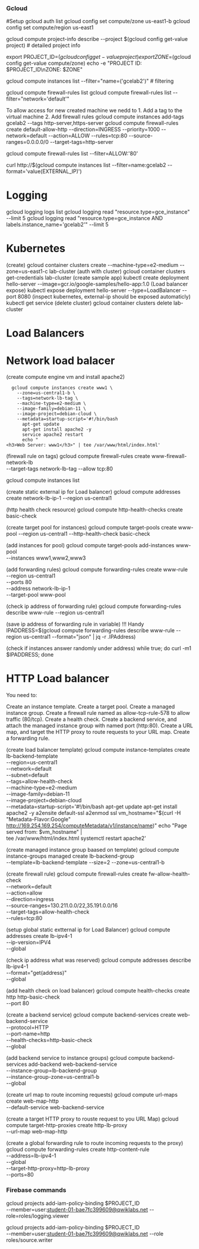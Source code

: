 ### Gcloud

#Setup
gcloud auth list
gcloud config set compute/zone us-east1-b
gcloud config set compute/region us-east1

gcloud compute project-info describe --project $(gcloud config get-value project) # detailed project info

export PROJECT_ID=$(gcloud config get-value project)
export ZONE=$(gcloud config get-value compute/zone)
echo -e "PROJECT ID: $PROJECT_ID\nZONE: $ZONE"

gcloud compute instances list --filter="name=('gcelab2')" # filtering

gcloud compute firewall-rules list
gcloud compute firewall-rules list --filter="network='default'"

To allow access for new created machine we nedd to 1. Add a tag to the virtual machine 2. Add firewall rules
gcloud compute instances add-tags gcelab2 --tags http-server,https-server
gcloud compute firewall-rules create default-allow-http --direction=INGRESS --priority=1000 --network=default --action=ALLOW --rules=tcp:80 --source-ranges=0.0.0.0/0 --target-tags=http-server

gcloud compute firewall-rules list --filter=ALLOW:'80'

curl http://$(gcloud compute instances list --filter=name:gcelab2 --format='value(EXTERNAL_IP)')

# Logging

gcloud logging logs list
gcloud logging read "resource.type=gce_instance" --limit 5
gcloud logging read "resource.type=gce_instance AND labels.instance_name='gcelab2'" --limit 5

# Kubernetes

(create)
gcloud container clusters create --machine-type=e2-medium --zone=us-east1-c lab-cluster
(auth with cluster)
gcloud container clusters get-credentials lab-cluster
(create sample app)
kubectl create deployment hello-server --image=gcr.io/google-samples/hello-app:1.0
(Load balancer expose)
kubectl expose deployment hello-server --type=LoadBalancer --port 8080
(inspect kubernetes, external-ip should be exposed automaticly)
kubectl get service
(delete cluster)
gcloud container clusters delete lab-cluster

# Load Balancers

# Network load balacer

(create compute engine vm and install apache2)

```
  gcloud compute instances create www1 \
    --zone=us-central1-b \
    --tags=network-lb-tag \
    --machine-type=e2-medium \
    --image-family=debian-11 \
    --image-project=debian-cloud \
    --metadata=startup-script='#!/bin/bash
      apt-get update
      apt-get install apache2 -y
      service apache2 restart
      echo "
<h3>Web Server: www1</h3>" | tee /var/www/html/index.html'
```

(firewall rule on tags)
gcloud compute firewall-rules create www-firewall-network-lb \
 --target-tags network-lb-tag --allow tcp:80

gcloud compute instances list

(create static external ip for Load balancer)
gcloud compute addresses create network-lb-ip-1 --region us-central1

(http health check resource)
gcloud compute http-health-checks create basic-check

(create target pool for instances)
gcloud compute target-pools create www-pool --region us-central1 --http-health-check basic-check

(add instances for pool)
gcloud compute target-pools add-instances www-pool \
 --instances www1,www2,www3

(add forwarding rules)
gcloud compute forwarding-rules create www-rule \
 --region us-central1 \
 --ports 80 \
 --address network-lb-ip-1 \
 --target-pool www-pool

(check ip address of forwarding rule)
gcloud compute forwarding-rules describe www-rule --region us-central1

(save ip address of forwarding rule in variable) !!! Handy
IPADDRESS=$(gcloud compute forwarding-rules describe www-rule --region us-central1 --format="json" | jq -r .IPAddress)

(check if instances answer randomly under address)
while true; do curl -m1 $IPADDRESS; done

# HTTP Load balancer

You need to:

Create an instance template.
Create a target pool.
Create a managed instance group.
Create a firewall rule named as allow-tcp-rule-578 to allow traffic (80/tcp).
Create a health check.
Create a backend service, and attach the managed instance group with named port (http:80).
Create a URL map, and target the HTTP proxy to route requests to your URL map.
Create a forwarding rule.

(create load balancer template)
gcloud compute instance-templates create lb-backend-template \
 --region=us-central1 \
 --network=default \
 --subnet=default \
 --tags=allow-health-check \
 --machine-type=e2-medium \
 --image-family=debian-11 \
 --image-project=debian-cloud \
 --metadata=startup-script='#!/bin/bash
apt-get update
apt-get install apache2 -y
a2ensite default-ssl
a2enmod ssl
vm_hostname="$(curl -H "Metadata-Flavor:Google" \
 http://169.254.169.254/computeMetadata/v1/instance/name)"
echo "Page served from: $vm_hostname" | \
 tee /var/www/html/index.html
systemctl restart apache2'

(create managed instance group baased on template)
gcloud compute instance-groups managed create lb-backend-group \
 --template=lb-backend-template --size=2 --zone=us-central1-b

(create firewall rule)
gcloud compute firewall-rules create fw-allow-health-check \
 --network=default \
 --action=allow \
 --direction=ingress \
 --source-ranges=130.211.0.0/22,35.191.0.0/16 \
 --target-tags=allow-health-check \
 --rules=tcp:80

(setup global static extternal ip for Load Balancer)
gcloud compute addresses create lb-ipv4-1 \
 --ip-version=IPV4 \
 --global

(check ip address what was reserved)
gcloud compute addresses describe lb-ipv4-1 \
 --format="get(address)" \
 --global

(add health check on load balancer)
gcloud compute health-checks create http http-basic-check \
 --port 80

(create a backend service)
gcloud compute backend-services create web-backend-service \
 --protocol=HTTP \
 --port-name=http \
 --health-checks=http-basic-check \
 --global

(add backend service to instance groups)
gcloud compute backend-services add-backend web-backend-service \
 --instance-group=lb-backend-group \
 --instance-group-zone=us-central1-b \
 --global

(create url map to route incoming requests)
gcloud compute url-maps create web-map-http \
 --default-service web-backend-service

(create a target HTTP proxy to rouste request to you URL Map)
gcloud compute target-http-proxies create http-lb-proxy \
 --url-map web-map-http

(create a global forwarding rule to route incoming requests to the proxy)
gcloud compute forwarding-rules create http-content-rule \
 --address=lb-ipv4-1\
 --global \
 --target-http-proxy=http-lb-proxy \
 --ports=80

### Firebase commands

gcloud projects add-iam-policy-binding $PROJECT_ID \
 --member=user:student-01-bae7fc399609@qwiklabs.net --role=roles/logging.viewer

gcloud projects add-iam-policy-binding $PROJECT_ID \
 --member=user:student-01-bae7fc399609@qwiklabs.net --role roles/source.writer
